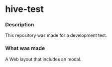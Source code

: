 # hive-test
### Description
This repository was made for a development test.

### What was made
A Web layout that includes an modal.
